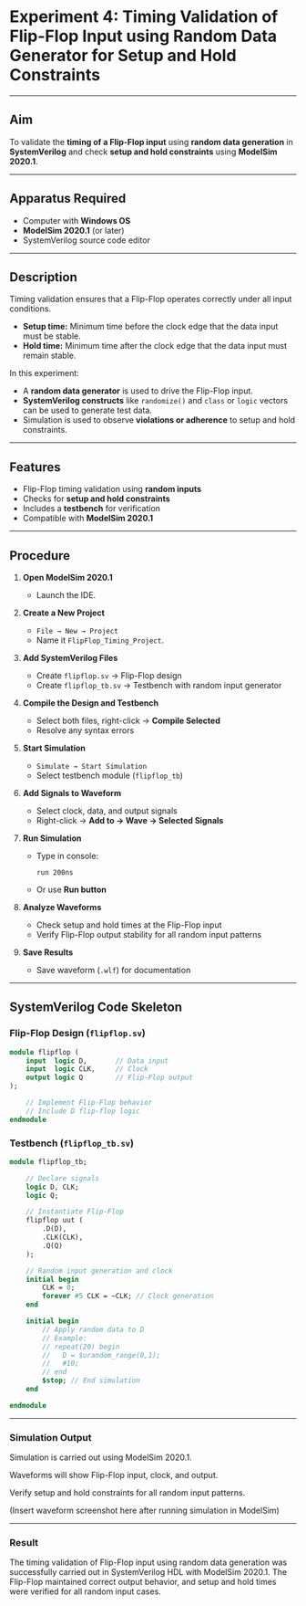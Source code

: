 # Experiment 4: Timing Validation of Flip-Flop Input using Random Data Generator for Setup and Hold Constraints

---

## Aim  
To validate the **timing of a Flip-Flop input** using **random data generation** in **SystemVerilog** and check **setup and hold constraints** using **ModelSim 2020.1**.

---

## Apparatus Required  
- Computer with **Windows OS**  
- **ModelSim 2020.1** (or later)  
- SystemVerilog source code editor  

---

## Description  
Timing validation ensures that a Flip-Flop operates correctly under all input conditions.  
- **Setup time:** Minimum time before the clock edge that the data input must be stable.  
- **Hold time:** Minimum time after the clock edge that the data input must remain stable.  

In this experiment:  
- A **random data generator** is used to drive the Flip-Flop input.  
- **SystemVerilog constructs** like `randomize()` and `class` or `logic` vectors can be used to generate test data.  
- Simulation is used to observe **violations or adherence** to setup and hold constraints.  

---

## Features  
- Flip-Flop timing validation using **random inputs**  
- Checks for **setup and hold constraints**  
- Includes a **testbench** for verification  
- Compatible with **ModelSim 2020.1**  

---

## Procedure  

1. **Open ModelSim 2020.1**  
   - Launch the IDE.  

2. **Create a New Project**  
   - `File → New → Project`  
   - Name it `FlipFlop_Timing_Project`.  

3. **Add SystemVerilog Files**  
   - Create `flipflop.sv` → Flip-Flop design  
   - Create `flipflop_tb.sv` → Testbench with random input generator  

4. **Compile the Design and Testbench**  
   - Select both files, right-click → **Compile Selected**  
   - Resolve any syntax errors  

5. **Start Simulation**  
   - `Simulate → Start Simulation`  
   - Select testbench module (`flipflop_tb`)  

6. **Add Signals to Waveform**  
   - Select clock, data, and output signals  
   - Right-click → **Add to → Wave → Selected Signals**  

7. **Run Simulation**  
   - Type in console:  
     ```
     run 200ns
     ```  
   - Or use **Run button**  

8. **Analyze Waveforms**  
   - Check setup and hold times at the Flip-Flop input  
   - Verify Flip-Flop output stability for all random input patterns  

9. **Save Results**  
   - Save waveform (`.wlf`) for documentation  

---

## SystemVerilog Code Skeleton  

### Flip-Flop Design (`flipflop.sv`)
```systemverilog
module flipflop (
    input  logic D,       // Data input
    input  logic CLK,     // Clock
    output logic Q        // Flip-Flop output
);

    // Implement Flip-Flop behavior
    // Include D flip-flop logic
endmodule
```
### Testbench (`flipflop_tb.sv`)
```systemverilog
module flipflop_tb;

    // Declare signals
    logic D, CLK;
    logic Q;

    // Instantiate Flip-Flop
    flipflop uut (
        .D(D),
        .CLK(CLK),
        .Q(Q)
    );

    // Random input generation and clock
    initial begin
        CLK = 0;
        forever #5 CLK = ~CLK; // Clock generation
    end

    initial begin
        // Apply random data to D
        // Example:
        // repeat(20) begin
        //   D = $urandom_range(0,1);
        //   #10;
        // end
        $stop; // End simulation
    end

endmodule
```
---
### Simulation Output

Simulation is carried out using ModelSim 2020.1.

Waveforms will show Flip-Flop input, clock, and output.

Verify setup and hold constraints for all random input patterns.

(Insert waveform screenshot here after running simulation in ModelSim)

---

### Result

The timing validation of Flip-Flop input using random data generation was successfully carried out in SystemVerilog HDL with ModelSim 2020.1.
The Flip-Flop maintained correct output behavior, and setup and hold times were verified for all random input cases.
